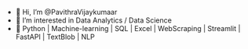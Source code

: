- 👋 Hi, I’m @PavithraVijaykumaar
- 👀 I’m interested in Data Analytics / Data Science
- 🌱 Python | Machine-learning | SQL | Excel | WebScraping | Streamlit | FastAPI | TextBlob | NLP
  

<!---
PavithraVijaykumaar/PavithraVijaykumaar is a ✨ special ✨ repository because its `README.md` (this file) appears on your GitHub profile.
You can click the Preview link to take a look at your changes.
--->
